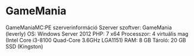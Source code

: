 # GameMania
GameManiaMC:PE szerverinformáció
Szerver szoftver: GameMania (leverly) 
OS: Windows Server 2012 
PHP: 7 x64 
Processzor: 4 virtuális mag (Intel Core i3-8100 Quad-Core 3.6GHz LGA1151) 
RAM: 8 GB 
Tároló: 20 GB SSD (Kingston)

